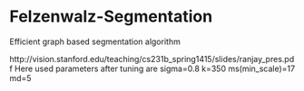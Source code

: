 # Felzenwalz-Segmentation
Efficient graph based segmentation algorithm


<link>http://vision.stanford.edu/teaching/cs231b_spring1415/slides/ranjay_pres.pdf</link>
Here used parameters after tuning are
sigma=0.8
k=350
ms(min_scale)=17
md=5
